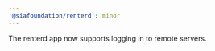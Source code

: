 ```yaml
---
'@siafoundation/renterd': minor
---
```


The renterd app now supports logging in to remote servers.

